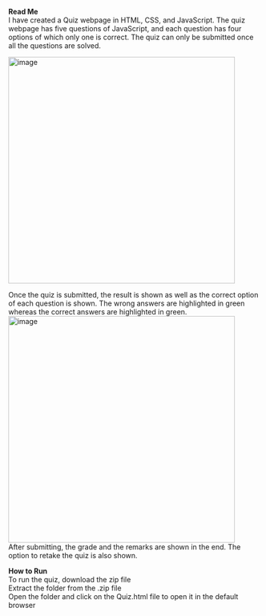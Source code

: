 **Read Me**  
I have created a Quiz webpage in HTML, CSS, and JavaScript. The quiz webpage has five questions of JavaScript, and each question has four options of which only one is correct. The quiz can only be submitted once all the questions are solved.   

 <img width="452" alt="image" src="https://user-images.githubusercontent.com/91070350/177033945-16d07033-a451-426a-b19e-842bc5000b84.png">  

Once the quiz is submitted, the result is shown as well as the correct option of each question is shown. The wrong answers are highlighted in green whereas the correct answers are highlighted in green.    
<img width="452" alt="image" src="https://user-images.githubusercontent.com/91070350/177033949-0ead1abf-0626-4be6-87f4-b3f547bec1e1.png">  
After submitting, the grade and the remarks are shown in the end. The option to retake the quiz is also shown.   


**How to Run**  
To run the quiz, download the zip file  
Extract the folder from the .zip file  
Open the folder and click on the Quiz.html file to open it in the default browser  

